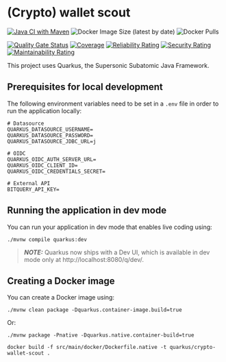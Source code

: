 # (Crypto) wallet scout 

[![Java CI with Maven](https://github.com/SitoCH/crypto-wallet-scout/actions/workflows/ci.yml/badge.svg)](https://github.com/SitoCH/crypto-wallet-scout/actions/workflows/ci.yml) ![Docker Image Size (latest by date)](https://img.shields.io/docker/image-size/sito/crypto-wallet-scout) ![Docker Pulls](https://img.shields.io/docker/pulls/sito/crypto-wallet-scout)

[![Quality Gate Status](https://sonarcloud.io/api/project_badges/measure?project=SitoCH_crypto-wallet-scout&metric=alert_status)](https://sonarcloud.io/summary/new_code?id=SitoCH_crypto-wallet-scout) [![Coverage](https://sonarcloud.io/api/project_badges/measure?project=SitoCH_crypto-wallet-scout&metric=coverage)](https://sonarcloud.io/summary/new_code?id=SitoCH_crypto-wallet-scout) [![Reliability Rating](https://sonarcloud.io/api/project_badges/measure?project=SitoCH_crypto-wallet-scout&metric=reliability_rating)](https://sonarcloud.io/summary/new_code?id=SitoCH_crypto-wallet-scout) [![Security Rating](https://sonarcloud.io/api/project_badges/measure?project=SitoCH_crypto-wallet-scout&metric=security_rating)](https://sonarcloud.io/summary/new_code?id=SitoCH_crypto-wallet-scout) [![Maintainability Rating](https://sonarcloud.io/api/project_badges/measure?project=SitoCH_crypto-wallet-scout&metric=sqale_rating)](https://sonarcloud.io/summary/new_code?id=SitoCH_crypto-wallet-scout)  

This project uses Quarkus, the Supersonic Subatomic Java Framework.


## Prerequisites for local development

The following environment variables need to be set in a `.env` file in order to run the application locally:

```shell script
# Datasource
QUARKUS_DATASOURCE_USERNAME=
QUARKUS_DATASOURCE_PASSWORD=
QUARKUS_DATASOURCE_JDBC_URL=j

# OIDC
QUARKUS_OIDC_AUTH_SERVER_URL=
QUARKUS_OIDC_CLIENT_ID=
QUARKUS_OIDC_CREDENTIALS_SECRET=

# External API
BITQUERY_API_KEY=
```

## Running the application in dev mode

You can run your application in dev mode that enables live coding using:
```shell script
./mvnw compile quarkus:dev
```

> **_NOTE:_**  Quarkus now ships with a Dev UI, which is available in dev mode only at http://localhost:8080/q/dev/.


## Creating a Docker image

You can create a Docker image using:
```shell script
./mvnw clean package -Dquarkus.container-image.build=true
```

Or:

```shell script
./mvnw package -Pnative -Dquarkus.native.container-build=true

docker build -f src/main/docker/Dockerfile.native -t quarkus/crypto-wallet-scout .
```

